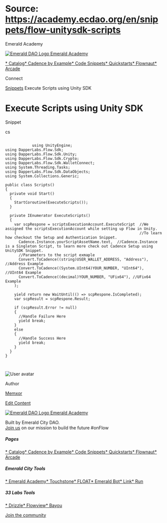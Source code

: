 # Source: https://academy.ecdao.org/en/snippets/flow-unitysdk-scripts

Emerald Academy





[![Emerald DAO Logo](/ea-logo.png)
Emerald Academy](/en/)


[* Catalog](/en/catalog)[* Cadence by Example](/en/cadence-by-example)[* Code Snippets](/en/snippets)[* Quickstarts](/en/quickstarts)[* Flownaut](https://flownaut.ecdao.org)[* Arcade](https://arcade.ecdao.org)

Connect



[Snippets](/en/snippets)
Execute Scripts using Unity SDK

# Execute Scripts using Unity SDK

Snippet

cs

```
		
			using UnityEngine;
using DapperLabs.Flow.Sdk;
using DapperLabs.Flow.Sdk.Unity;
using DapperLabs.Flow.Sdk.Crypto;
using DapperLabs.Flow.Sdk.WalletConnect;
using System.Threading.Tasks;
using DapperLabs.Flow.Sdk.DataObjects;
using System.Collections.Generic;

public class Scripts()
{
  private void Start()
  {
    StartCoroutine(ExecuteScripts());
  }

  private IEnumerator ExecuteScripts()
  {
    var scpRespone = scriptsExecutionAccount.ExecuteScript  //We assigned the scriptsExecutionAccount while setting up Flow in Unity.
    (                                                       //To learn how checkout the Setup and Authentication Snippet.
      Cadence.Instance.yourScriptAssetName.text,  //Cadence.Instance is a Singleton Script, to learn more check out Cadence Setup using UnitySDK Snippet.
      //Parameters to the script exmaple
      Convert.ToCadence((string)USER_WALLET_ADDRESS, "Address"), //Address Example
      Convert.ToCadence((System.UInt64)YOUR_NUMBER, "UInt64"), //UInt64 Example 
      Convert.ToCadence((decimal)YOUR_NUMBER, "UFix64"), //UFix64 Example 
    );

    yield return new WaitUntil(() => scpRespone.IsCompleted);
    var scpResult = scpRespone.Result;

    if (scpResult.Error != null)
    {
      //Handle Failure Here
      yield break;
    }
    else
    {
      //Handle Success Here
      yield break;
    }
  }
}
		 
	
```

![User avatar](https://i.imgur.com/Nfww3sn.png)

Author

[Memxor](https://twitter.com/memxor_)

[Edit Content](https://github.com/emerald-dao/emerald-academy-v2/tree/main/src/lib/content/snippets/flow-unitysdk-scripts/readme.md)



[![Emerald DAO Logo](/ea-logo.png)
Emerald Academy](/en/)

Built by Emerald City DAO.  
[Join us](https://discord.gg/emerald-city-906264258189332541) on our mission to build the future #onFlow

##### Pages

[* Catalog](/en/catalog)[* Cadence by Example](/en/cadence-by-example)[* Code Snippets](/en/snippets)[* Quickstarts](/en/quickstarts)[* Flownaut](https://flownaut.ecdao.org)[* Arcade](https://arcade.ecdao.org)


##### Emerald City Tools

[* Emerald Academy](https://academy.ecdao.org/)[* Touchstone](https://touchstone.city/)[* FLOAT](https://floats.city/)[* Emerald Bot](https://bot.ecdao.org/)[* Link](https://link.ecdao.org/)[* Run](https://run.ecdao.org/)


##### 33 Labs Tools

[* Drizzle](https://drizzle33.app/)[* Flowview](https://flowview.app/)[* Bayou](https://bayou33.app/)

[Join the community](https://discord.gg/emerald-city-906264258189332541)